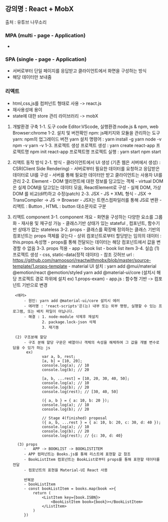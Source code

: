 ## 강의명 : React + MobX
   출처 : 유튜브 나무소리


### MPA (multi - page - Application)
 - 
### SPA (single - page - Application)
 - 서버로부터 단일 페이지를 응답받고 클라이언트에서 화면을 구성하는 방식
 - 해당 데이터만 보내줌
 
### 리액트
 - html,css,js를 컴퍼넌트 형태로 사용 -> react.js
 - 재사용성에 용이
 - state에 대한 store 관리 라이브러리 -> mobX
 
1. 개발환경 구축
	1-1. 도구
		code Editor:VScode, 
		실행환경:node.js & npm, 
		web Browser:chrome
	1-2. 설치 및 버전확인
		npm: js패키지와 모듈을 관리하는 도구  
		yarn: npm의 업그레이드 버전
			yarn 설치 명령어 : yarn install -g yarn 
			node -v
			npm -v
			yarn -v
	1-3. 프로젝트 생성
		프로젝트 생성 : yarn create react-app 프로젝트명
					npm init react-app 프로젝트명 
		프로젝트 실행 : yarn start
					npm start
2. 	리액트 동작 방식
	2-1. 방식
		- 클라이언트에서 UI 생성 (기존 웹은 서버에서 생성) : CSR(Client Side Rendering)
		- 서버로부터 필요한 데이터를 요청하고 응답받은 데이터로 UI를 구성
		- 서버를 통해 필요한 데이터만 받고 클라이언트는 사용자 UI를 관리
	2-2. Element
		- DOM 엘리먼트에 대한 정보를 담고있는 객체
		- virtual DOM은 실제 DOM을 담고있는 데이터 모음, ReactElement로 구성
		- 실제 DOM, 가상 DOM 를 비교(diff)하고 수정(patch)
	2-3. JSX 
		- JS + XML 형식
		- JSX -> TransCompiler -> JS -> Browser
		- JSX는 트랜스컴파일러를 통해 JS로 변환
		- 리액트 : Button , HTML : button 대소문자로 구분
		
3. 리액트 component
	3-1. component 개요
		- 화면을 구성하는 다양한 요소를 그룹화
		- 재사용 및 재구성 가능 
		- 클래스기반 상태가 있는 stateful , 컴포넌트, 함수기반 상태가 없는 stateless
	3-2. props 
		- 클래스를 확장해 정의하는 클래스 기반의 컴포넌트는 props 객체를 갖는다
		- 상위 컴포넌트로부터 할당받는 임의의 데이터 : this.props.속성명
		- props를 통해 전달되는 데이터는 해당 컴포넌트에서 값을 변경할 수 없음
	3-3. props 적용
		- app
			- book list
				- book list item
	3-4. 실습
		(1) 프로젝트 생성
		- css, static-data(정적 데이터) 
		- 참조 깃허브 url : https://github.com/namoosori/reactwithmobx/blob/master/source-template/1.props-template
		- material UI 설치 : yarn add @mui/material @emotion/react @emotion/styled
							yarn add @material-ui/core
							(설치시 해당 프로젝트 경로 하위에 설치 ex) 1.props-exam)
		- app.js : 함수형 기반 -> 컴포넌트 기반으로 변경
		
		<에러> 
			- 원인: yarn add @material-ui/core 설치시 에러
			- 에러명 : 'react-scripts'은(는) 내부 또는 외부 명령, 실행할 수 있는 프로그램, 또는 배치 파일이 아닙니다.
			- 해결 : 1. node-module 삭제후 재설치
					2. package.lock-json 삭제
					3. 재기동
					
		(2) 구조분해 할당
			- 구조 분해 할당 구문은 배열이나 객체의 속성을 해체하여 그 값을 개별 변수로 담을 수 있가 하는 js
			 ex) 
					var a, b, rest;
					[a, b] = [10, 20];
					console.log(a); // 10
					console.log(b); // 20

					[a, b, ...rest] = [10, 20, 30, 40, 50];
					console.log(a); // 10
					console.log(b); // 20
					console.log(rest); // [30, 40, 50]

					({ a, b } = { a: 10, b: 20 });
					console.log(a); // 10
					console.log(b); // 20

					// Stage 4(finished) proposal
					({ a, b, ...rest } = { a: 10, b: 20, c: 30, d: 40 });
					console.log(a); // 10
					console.log(b); // 20
					console.log(rest); // {c: 30, d: 40}
		 
		 (3) props 
			-   APP -> BOOKLIST -> BOOKLISTITEM
			- APP 컴퍼넌트는 Books.js를 통해 리스트에 표현할 값 참조
			- BookListItem 컴포넌트는 BookList로부터 props를 통해 표현할 데이터를 전달
			- 컴포넌트의 표현을 Material-UI React 사용
			
			반복문
			- bookListItem
			- const bookListItem = books.map(book =>{
				return (
					<ListItem key={book.ISBN}>
						<BookListItem book={book}></BookListItem>
					</ListItem>
				)
			})
